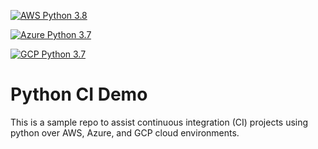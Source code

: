 [![AWS Python 3.8](https://github.com/tiagocinto/python-ci-demo/actions/workflows/aws.yml/badge.svg)](https://github.com/tiagocinto/python-ci-demo/actions/workflows/aws.yml)

[![Azure Python 3.7](https://github.com/tiagocinto/python-ci-demo/actions/workflows/azure.yml/badge.svg)](https://github.com/tiagocinto/python-ci-demo/actions/workflows/azure.yml)

[![GCP Python 3.7](https://github.com/tiagocinto/python-ci-demo/actions/workflows/gcp.yml/badge.svg)](https://github.com/tiagocinto/python-ci-demo/actions/workflows/gcp.yml)

# Python CI Demo
This is a sample repo to assist continuous integration (CI) projects using python over AWS, Azure, and GCP cloud environments.
